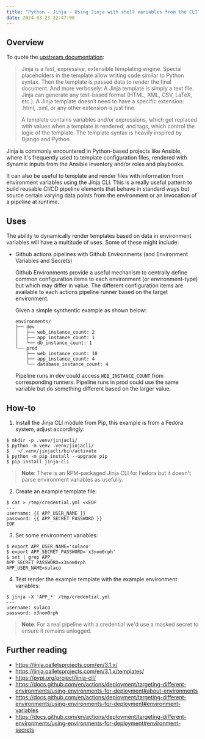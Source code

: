 ```yaml
---
title: "Python - Jinja - Using Jinja with shell variables from the CLI"
date: 2024-03-23 22:47:00
---
```


## Overview
To quote the [upstream documentation](https://jinja.palletsprojects.com/en/3.1.x/):
> Jinja is a fast, expressive, extensible templating engine. Special placeholders in the template allow writing code similar to Python syntax. Then the template is passed data to render the final document.
And more verbosely:
> A Jinja template is simply a text file. Jinja can generate any text-based format (HTML, XML, CSV, LaTeX, etc.). A Jinja template doesn’t need to have a specific extension: .html, .xml, or any other extension is just fine.
>
>A template contains variables and/or expressions, which get replaced with values when a template is rendered; and tags, which control the logic of the template. The template syntax is heavily inspired by Django and Python.

Jinja is commonly encountered in Python-based projects like Ansible, where it's frequently used to template configuration files, rendered with dynamic inputs from the Ansible inventory and/or roles and playbooks.

It can also be useful to template and render files with information from environment variables using the Jinja CLI. This is a really useful pattern to build reusable CI/CD pipeline elements that behave in standard ways but source certain varying data points from the environment or an invocation of a pipeline at runtime.

## Uses
The ability to dynamically render templates based on data in environment variables will have a multitude of uses. Some of these might include:
- Github actions pipelines with Github Environments (and Environment Variables and Secrets)

    Github Environments provide a useful mechanism to centrally define common configuration items to each environment (or environment-type) but which may differ in value. The different configuration items are available to each actions pipeline runner based on the target environment.

    Given a simple synthentic example as shown below:

    ```
    environments/
    ├── dev
    │   ├── web_instance_count: 2
    │   ├── app_instance_count: 1
    │   └── db_instance_count: 1
    └── prod
        ├── web_instance_count: 10
        ├── app_instance_count: 4
        └── database_instance_count: 4
    ```

    Pipeline runs in dev could access `WEB_INSTANCE_COUNT` from corresponding runners. Pipeline runs in prod could use the same variable but do something different based on the larger value. 



## How-to
1. Install the Jinja CLI module from Pip, this example is from a Fedora system, adjust accordingly:
```
$ mkdir -p .venv/jinjacli/
$ python -m venv .venv/jinjacli/
$ . ~/.venv/jinjacli/bin/activate
$ python -m pip install --upgrade pip
$ pip install jinja-cli
```
> **Note**: There is an RPM-packaged Jinja CLI for Fedora but it doesn't parse environment variables as usefully.

2. Create an example template file:
```
$ cat > /tmp/credential.yml <<EOF
---
username: {{ APP_USER_NAME }}
password: {{ APP_SECRET_PASSWORD }}
EOF
```

3. Set some environment variables:
```
$ export APP_USER_NAME='sulaco'
$ export APP_SECRET_PASSWORD='x3nom0rph'
$ set | grep APP_
APP_SECRET_PASSWORD=x3nom0rph
APP_USER_NAME=sulaco
```

4. Test render the example template with the example environment variables:
```
$ jinja -X 'APP_*' /tmp/credential.yml 
---
username: sulaco
password: x3nom0rph
```
> **Note**: For a real pipeline with a credential we'd use a masked secret to ensure it remains unlogged.

## Further reading
- https://jinja.palletsprojects.com/en/3.1.x/
- https://jinja.palletsprojects.com/en/3.1.x/templates/
- https://pypi.org/project/jinja-cli/
- https://docs.github.com/en/actions/deployment/targeting-different-environments/using-environments-for-deployment#about-environments
- https://docs.github.com/en/actions/deployment/targeting-different-environments/using-environments-for-deployment#environment-variables
- https://docs.github.com/en/actions/deployment/targeting-different-environments/using-environments-for-deployment#environment-secrets